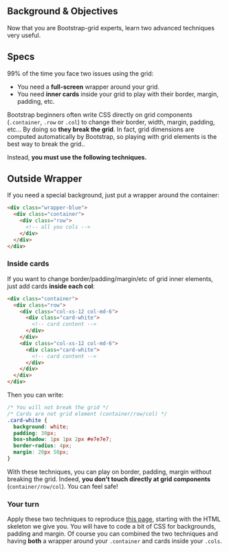 ## Background & Objectives

Now that you are Bootstrap-grid experts, learn two advanced techniques very useful.

## Specs

99% of the time you face two issues using the grid:

- You need a **full-screen** wrapper around your grid.
- You need **inner cards** inside your grid to play with their border, margin, padding, etc.


Bootstrap beginners often write CSS directly on grid components (`.container`, `.row` or `.col`) to change their border, width, margin, padding, etc... By doing so **they break the grid**. In fact, grid dimensions are computed automatically by Bootstrap, so playing with grid elements is the best way to break the grid..

Instead, **you must use the following techniques.**

## Outside Wrapper

 If you need a special background, just put a wrapper around the container:

```html
<div class="wrapper-blue">
  <div class="container">
    <div class="row">
      <!-- all you cols -->
    </div>
  </div>
</div>
```

### Inside cards

If you want to change border/padding/margin/etc of grid inner elements, just add cards **inside each col**:

```html
<div class="container">
  <div class="row">
    <div class="col-xs-12 col-md-6">
      <div class="card-white">
        <!-- card content -->
      </div>
    </div>
    <div class="col-xs-12 col-md-6">
      <div class="card-white">
        <!-- card content -->
      </div>
    </div>
  </div>
</div>
```

Then you can write:

```css
/* You will not break the grid */
/* Cards are not grid element (container/row/col) */
.card-white {
  background: white;
  padding: 30px;
  box-shadow: 1px 1px 2px #e7e7e7;
  border-radius: 4px;
  margin: 20px 50px;
}
```

With these techniques, you can play on border, padding, margin without breaking the grid. Indeed, **you don't touch directly at grid components** (`container/row/col`). You can feel safe!

### Your turn

Apply these two techniques to reproduce [this page](http://lewagon.github.io/bootstrap-challenges/02-Advanced-Bootstrap-grid/), starting with the HTML skeleton we give you. You will have to code a bit of CSS for backgrounds, padding and margin. Of course you can combined the two techniques and having **both** a wrapper around your `.container` and cards inside your `.cols`.
